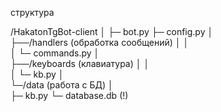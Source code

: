 структура

/HakatonTgBot-client 
│
├─ bot.py
├─ config.py
│   
├──/handlers  (обработка сообщений)
│  │  
│  └─ commands.py
│   
├──/keyboards  (клавиатура)
│  │  
│  └─ kb.py
│  
└─/data  (работа с БД)
  │  
  ├─ kb.py
  └─ database.db   (!)